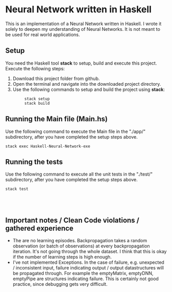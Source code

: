 # Neural Network written in Haskell
 This is an implementation of a Neural Network written in Haskell. I wrote it solely to deepen my understanding of Neural Networks. It is not meant to be used for real world applications.

## Setup
You need the Haskell tool **stack** to setup, build and execute this project.
Execute the following steps:
<ol>
<li> Download this project folder from github.</li>
<li> Open the terminal and navigate into the downloaded project directory.</li>
<li> Use the following commands to setup and build the project using <strong>stack</strong>:
 
         stack setup
         stack build
 </li>
</ol>

## Running the Main file (Main.hs)
Use the following command to execute the Main file in the "./app/" subdirectory, after you have completed the setup steps above.
```
stack exec Haskell-Neural-Network-exe
```

## Running the tests
Use the following command to execute all the unit tests in the "./test/" subdirectory, after you have completed the setup steps above.
```
stack test
```

<br/><br/>

## Important notes / Clean Code violations / gathered experience
* The are no learning episodes. Backpropagation takes a random observation (or batch of observations) at every backpropagation iteration. It's not going through the whole dataset. I think that this is okay if the number of learning steps is high enough.
* I've not implemented Exceptions. In the case of failure, e.g. unexpected / inconsistent input, failure indicating output / output datastructures will be propagated through. For example the emptyMatrix, emptyDNN, emptyPipe are structures indicating failure. This is certainly not good practice, since debugging gets very difficult.

